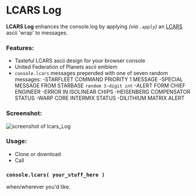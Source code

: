# LCARS Log

**LCARS Log** enhances the console.log by applying *(via `.apply`)* an [LCARS](http://en.wikipedia.org/wiki/LCARS) ascii 'wrap' to messages.

### Features:

- Tasteful LCARS ascii design for your browser console
- United Federation of Planets ascii emblem
- `console.lcars` messages prepended with one of seven random messages:
  -STARFLEET COMMAND PRIORITY 1 MESSAGE
  -SPECIAL MESSAGE FROM STARBASE `random 3-digit int`
  -ALERT FORM CHIEF ENGINEER
  -ERROR IN ISOLINEAR CHIPS
  -HEISENBERG COMPENSATOR STATUS
  -WARP CORE INTERMIX STATUS
  -DILITHIUM MATRIX ALERT

### Screenshot:
![screenshot of lcars_Log](http://i.imgur.com/ctHekKF.png "screenshot of lcars_Log")

### Usage:

- Clone or download
- Call
### `console.lcars( your_stuff_here )`
when/wherever you'd like.
